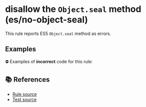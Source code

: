 # disallow the `Object.seal` method (es/no-object-seal)

This rule reports ES5 `Object.seal` method as errors.

## Examples

⛔ Examples of **incorrect** code for this rule:

<eslint-playground type="bad" code="/*eslint es/no-object-seal: error */
Object.seal(obj)
" />

## 📚 References

- [Rule source](https://github.com/mysticatea/eslint-plugin-es/blob/v3.0.1/lib/rules/no-object-seal.js)
- [Test source](https://github.com/mysticatea/eslint-plugin-es/blob/v3.0.1/tests/lib/rules/no-object-seal.js)
